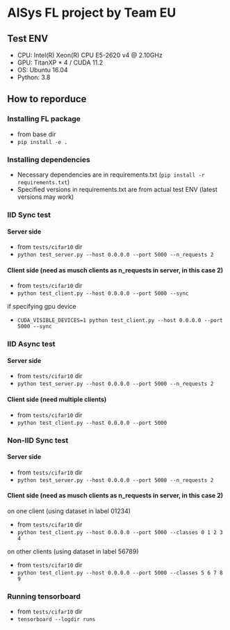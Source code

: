 # AISys FL project by Team EU

## Test ENV
* CPU: Intel(R) Xeon(R) CPU E5-2620 v4 @ 2.10GHz
* GPU: TitanXP * 4 / CUDA 11.2
* OS: Ubuntu 16.04
* Python: 3.8

## How to reporduce

### Installing FL package
* from base dir
* ```pip install -e .```

### Installing dependencies
* Necessary dependencies are in requirements.txt (```pip install -r requirements.txt```)
* Specified versions in requirements.txt are from actual test ENV (latest versions may work)

### IID Sync test 
#### Server side
* from `tests/cifar10` dir
* ```python test_server.py --host 0.0.0.0 --port 5000 --n_requests 2```

#### Client side (need as musch clients as n_requests in server, in this case 2)
* from `tests/cifar10` dir
* ```python test_client.py --host 0.0.0.0 --port 5000 --sync```

if specifying gpu device
* ```CUDA_VISIBLE_DEVICES=1 python test_client.py --host 0.0.0.0 --port 5000 --sync```

### IID Async test
#### Server side
* from `tests/cifar10` dir
* ```python test_server.py --host 0.0.0.0 --port 5000 --n_requests 2```

#### Client side (need multiple clients)
* from `tests/cifar10` dir
* ```python test_client.py --host 0.0.0.0 --port 5000```

### Non-IID Sync test
#### Server side
* from `tests/cifar10` dir
* ```python test_server.py --host 0.0.0.0 --port 5000 --n_requests 2```

#### Client side (need as musch clients as n_requests in server, in this case 2)
on one client (using dataset in label 01234)
* from `tests/cifar10` dir
* ```python test_client.py --host 0.0.0.0 --port 5000 --classes 0 1 2 3 4```

on other clients (using dataset in label 56789)
* from `tests/cifar10` dir
* ```python test_client.py --host 0.0.0.0 --port 5000 --classes 5 6 7 8 9```

### Running tensorboard
* from `tests/cifar10` dir
* ```tensorboard --logdir runs```
